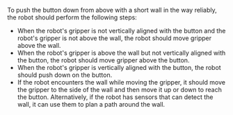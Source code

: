 To push the button down from above with a short wall in the way reliably, the robot should perform the following steps:

- When the robot's gripper is not vertically aligned with the button and the robot's gripper is not above the wall, the robot should move gripper above the wall.
- When the robot's gripper is above the wall but not vertically aligned with the button, the robot should move gripper above the button.
- When the robot's gripper is vertically aligned with the button, the robot should push down on the button.
- If the robot encounters the wall while moving the gripper, it should move the gripper to the side of the wall and then move it up or down to reach the button. Alternatively, if the robot has sensors that can detect the wall, it can use them to plan a path around the wall.